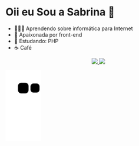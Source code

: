 # Oii eu Sou a Sabrina 🌺

- 👩🏽‍💻 Aprendendo sobre informática para Internet
- 🥰 Apaixonada por front-end 
- 🤠 Estudando: PHP 
- ☕ Café

<div align="center">
  <a href="https://github.com/SabsCake">
  <img height="180em" src="https://github-readme-stats.vercel.app/api?username=SabsCake&show_icons=true&theme=radical&include_all_commits=true&count_private=true"/>
  <img height="180em" src="https://github-readme-stats.vercel.app/api/top-langs/?username=SabsCake&layout=compact&langs_count=7&theme=radical"/>
</div>

 ![Snake animation](https://github.com/SabsCake/SabsCake/blob/output/github-contribution-grid-snake.svg)

